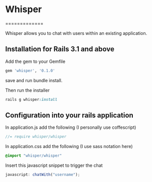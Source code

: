 # Whisper
=============

Whisper allows you to chat with users within an existing application.

## Installation for Rails 3.1 and above

Add the gem to your Gemfile

``` ruby
gem 'whisper', '0.1.0'
```

save and run bundle install.

Then run the installer

``` ruby
rails g whisper:install
```

## Configuration into your rails application

In application.js add the following (I personally use coffescript)

``` javascript
//= require whisper/whisper
```

In application.css add the following (I use sass notation here)

``` sass
@import "whisper/whisper"
```

Insert this javascript snippet to trigger the chat

``` javascript
javascript: chatWith("username");
```

